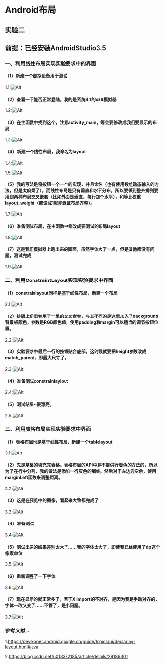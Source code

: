 # Android布局

## 实验二

## 前提：已经安装AndroidStudio3.5

### 一、利用线性布局实现实验要求中的界面

#### （1）新建一个虚拟设备用于测试

1.1:![Alt](https://github.com/wxchentao/AndroidStudio/blob/master/images/second/1.1.png)

#### （2）查看一下能否正常登陆，我的是系统4.1的x86模拟器

1.2:![Alt](https://github.com/wxchentao/AndroidStudio/blob/master/images/second/1.2.png)

#### （3）在主函数中找到这个，注意activity_main，等会要修改成我们要显示的布局

1.3:![Alt](https://github.com/wxchentao/AndroidStudio/blob/master/images/second/1.3.png)

#### （4）新建一个线性布局，我命名为layout

1.4:![Alt](https://github.com/wxchentao/AndroidStudio/blob/master/images/second/1.4.png)

1.5:![Alt](https://github.com/wxchentao/AndroidStudio/blob/master/images/second/1.5.png)

#### （5）我的写法是将按钮一个一个的实现，并且命名（也有使用数组动态输入的方法，但是太麻烦了）。而线性布局是只有垂直和水平分布，所以要做到整齐排列要用到两种布局交叉嵌套（比如外面是垂直，每行加个水平），和等比权重layout_weight（都设成1就能保证布局齐整）。

1.7:![Alt](https://github.com/wxchentao/AndroidStudio/blob/master/images/second/1.7.png)

#### （6）准备测试布局，在主函数中修改成要测试的布局layout

1.8:![Alt](https://github.com/wxchentao/AndroidStudio/blob/master/images/second/1.8.png)

#### （7）这是我们模拟器上跑出来的画面，虽然字体大了一点，但是其他都没有问题，测试完成

1.9:![Alt](https://github.com/wxchentao/AndroidStudio/blob/master/images/second/1.9.png)

### 二、利用ConstraintLayout实现实验要求中界面

#### （1）constrainlayout同样是基于线性布局，新建一个布局

2.1:![Alt](https://github.com/wxchentao/AndroidStudio/blob/master/images/second/2.1.png)

#### （2）排版上仍旧套用了一里的交叉嵌套，与其不同的是这里加入了background背景板颜色，参数是RGB颜色值。使用padding和margin可以适当的调节按钮位置。

2.2:![Alt](https://github.com/wxchentao/AndroidStudio/blob/master/images/second/2.2.png)

#### （3）实验要求中最后一行的按钮贴合底部，这时候就要把height参数改成match_parent，即最大尺寸了。

2.3:![Alt](https://github.com/wxchentao/AndroidStudio/blob/master/images/second/2.3.png)

#### （4）准备测试constrainlaylout

2.4:![Alt](https://github.com/wxchentao/AndroidStudio/blob/master/images/second/2.4.png)

#### （5）测试结果~很漂亮。

2.5:![Alt](https://github.com/wxchentao/AndroidStudio/blob/master/images/second/2.5.png)

### 三、利用表格布局实现实验要求中界面

#### （1）表格布局也是基于线性布局，新建一个tablelayout

3.1:![Alt](https://github.com/wxchentao/AndroidStudio/blob/master/images/second/3.1.png)

#### （2）先是基础的填充完表格。表格布局的API中是不提供行着色的方法的，所以为了在行中分割，我的做法是添加一行灰色的细线。然后对于左边的空余，使用marginLeft函数来调整距离。

3.2:![Alt](https://github.com/wxchentao/AndroidStudio/blob/master/images/second/3.2.png)

#### （3）这是在预览中的图像，看起来大致都完成了

3.3:![Alt](https://github.com/wxchentao/AndroidStudio/blob/master/images/second/3.3.png)

#### （4）准备测试

3.4:![Alt](https://github.com/wxchentao/AndroidStudio/blob/master/images/second/3.4.png)

#### （5）测试出来的结果差别太大了……我的字体太大了，即使我已经使用了dp这个像素单位

3.5:![Alt](https://github.com/wxchentao/AndroidStudio/blob/master/images/second/3.5.png)

#### （6）重新调整了一下字体

3.6:![Alt](https://github.com/wxchentao/AndroidStudio/blob/master/images/second/3.6.png)

#### （7）现在显示的就正常多了，至于X import的不对齐，是因为我是手动对齐的，字体一改又变了……不管了，是小问题。

3.7:![Alt](https://github.com/wxchentao/AndroidStudio/blob/master/images/second/3.7.png)



### 参考文献：

1.https://developer.android.google.cn/guide/topics/ui/declaring-layout.html#java

2.https://blog.csdn.net/u013372185/article/details/29186301

